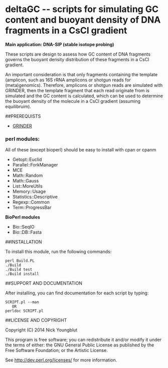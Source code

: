 # deltaGC -- scripts for simulating GC content and buoyant density of DNA fragments in a CsCl gradient

__Main application: DNA-SIP (stable isotope probing)__

These scripts are design to assess how GC content of DNA fragments governs the buoyant density distribution
of these fragments in a CsCl gradient. 

An important consideration is that only fragments containing the template (amplicon, such as 16S rRNA amplicons
or shotgun reads for (meta)genomics). Therefore, amplicons or shotgun reads are simulated with GRINDER, then
the template fragment that each read originate from is simulated and the GC content is calculated, which
can be used to determine the buoyant density of the molecule in a CsCl gradient (assuming equilibruim).

##PREREQUISTS

* [GRINDER](http://sourceforge.net/projects/biogrinder/ "GRINDER")

### perl modules:

All of these (except bioperl) should be easy to install with cpan or cpanm

* Getopt::Euclid
* Parallel::ForkManager
* MCE
* Math::Random
* Math::Gauss
* List::MoreUtils
* Memory::Usage
* Statistics::Descriptive
* Regexp::Common
* Term::ProgressBar

__BioPerl modules__

* Bio::SeqIO 
* Bio::DB::Fasta


##INSTALLATION

To install this module, run the following commands:

	perl Build.PL
	./Build
	./Build test
	./Build install

##SUPPORT AND DOCUMENTATION

After installing, you can find documentation for each script by
typing: 

	SCRIPT.pl --man
	   OR
	perldoc SCRIPT.pl


##LICENSE AND COPYRIGHT

Copyright (C) 2014 Nick Youngblut

This program is free software; you can redistribute it and/or modify it
under the terms of either: the GNU General Public License as published
by the Free Software Foundation; or the Artistic License.

See http://dev.perl.org/licenses/ for more information.

